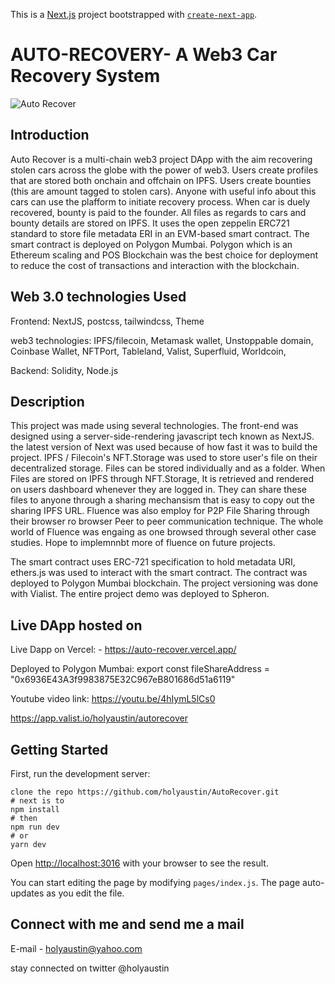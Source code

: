 This is a [Next.js](https://nextjs.org/) project bootstrapped with [`create-next-app`](https://github.com/zeit/next.js/tree/canary/packages/create-next-app).


# AUTO-RECOVERY\- A Web3 Car Recovery System
![Auto Recover](https://bafkreidozomkgxj57y63pljlh7hgeqawdm5y2aiweb5jkuy4ig2m2o5mha.ipfs.nftstorage.link/)

## Introduction
Auto Recover is a multi-chain web3 project DApp with the aim recovering stolen cars across the globe with the power of web3. Users create profiles that are stored both onchain and offchain on IPFS. Users create bounties (this are amount tagged to stolen cars). Anyone with useful info about this cars can use the plafform to initiate recovery process. When car is duely recovered, bounty is paid to the founder. All files as regards to cars and bounty details are stored on IPFS. It uses the open zeppelin ERC721 standard to store file metadata ERI in an EVM-based smart contract. The smart contract is deployed on Polygon Mumbai. Polygon which is an Ethereum scaling and POS Blockchain was the best choice for deployment to reduce the cost of transactions and interaction with the blockchain.
 

## Web 3.0 technologies Used

Frontend: NextJS, postcss, tailwindcss, Theme

web3 technologies: IPFS/filecoin, Metamask wallet, Unstoppable domain, Coinbase Wallet, NFTPort, Tableland, Valist, Superfluid, Worldcoin, 

Backend: Solidity, Node.js


## Description
This project was made using several technologies. The front-end was designed using a server-side-rendering javascript tech known as NextJS. the latest version of Next was used because of how fast it was to build the project.  IPFS / Filecoin's NFT.Storage was used to store user's file on their decentralized storage. Files can be stored individually and as a folder. When Files are stored on IPFS through NFT.Storage, It is retrieved and rendered on users dashboard whenever they are logged in. They can share these files to anyone through a sharing mechansism that is easy to copy out the sharing IPFS URL.
 Fluence was also employ for P2P File Sharing through their browser ro browser Peer to peer communication technique. The whole world of Fluence was engaing as one browsed through several other case studies. Hope to implemnnbt more of fluence on future projects.

The smart contract uses ERC-721 specification to hold metadata URI, ethers.js was used to interact with the smart contract. The contract was deployed to Polygon Mumbai blockchain. The project versioning was done with Vialist. The entire project demo was deployed to Spheron. 

## Live DApp hosted on

Live Dapp on Vercel: - https://auto-recover.vercel.app/

Deployed to Polygon Mumbai: 
  export const fileShareAddress = "0x6936E43A3f9983875E32C967eB801686d51a6119"

Youtube video link: https://youtu.be/4hIymL5lCs0

https://app.valist.io/holyaustin/autorecover

## Getting Started

First, run the development server:


```
clone the repo https://github.com/holyaustin/AutoRecover.git
# next is to 
npm install
# then
npm run dev
# or
yarn dev
```

Open [http://localhost:3016](http://localhost:3016) with your browser to see the result.

You can start editing the page by modifying `pages/index.js`. The page auto-updates as you edit the file.

## Connect with me and send me a mail

E-mail - holyaustin@yahoo.com

stay connected on twitter @holyaustin
